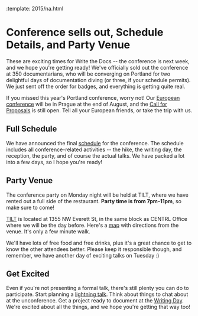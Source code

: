 :template: 2015/na.html


Conference sells out, Schedule Details, and Party Venue
=======================================================

These are exciting times for Write the Docs --
the conference is next week, and we hope you're getting ready!
We've officially sold out the conference at 350 documentarians,
who will be converging on Portland for two delightful days of documentation diving
(or three, if your schedule permits).
We just sent off the order for badges,
and everything is getting quite real.

If you missed this year's Portland conference, worry not!
Our [European conference](https://www.writethedocs.org/conf/eu/2015/) will be in Prague at the end of August,
and the [Call for Proposals](https://www.writethedocs.org/conf/eu/2015/cfp/) is still open.
Tell all your European friends,
or take the trip with us.

Full Schedule
--------------

We have announced the final [schedule](https://www.writethedocs.org/conf/na/2015/schedule/) for the conference.
The schedule includes all conference-related activities --
the hike, the writing day, the reception, the party, and of course the actual talks.
We have packed a lot into a few days,
so I hope you're ready!

Party Venue
-----------

The conference party on Monday night will be held at TILT,
where we have rented out a full side of the restaurant.
**Party time is from 7pm-11pm**, so make sure to come!

[TILT](http://www.tiltitup.com/) is located at 1355 NW Everett St,
in the same block as CENTRL Office where we will be the day before.
Here's a [map](https://goo.gl/maps/ZoKCP) with directions from the venue.
It's only a few minute walk.

We'll have lots of free food and free drinks,
plus it's a great chance to get to know the other attendees better.
Please keep it responsible though, and remember,
we have another day of exciting talks on Tuesday :)

Get Excited
-----------

Even if you're not presenting a formal talk, there's still plenty you
can do to participate.
Start planning a [lightning talk](/conf/na/2015/lightning-talks).
Think about things to chat about at the unconference.
Get a project ready to document at the [Writing Day](/conf/na/2015/writing-day).
We're excited about all the things, and we hope you're getting that way too!
